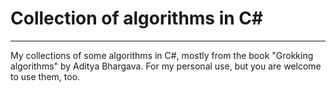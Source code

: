 # Collection of algorithms in C#
---
My collections of some algorithms in C#, mostly from the book "Grokking algorithms" by Aditya Bhargava.
For my personal use, but you are welcome to use them, too.